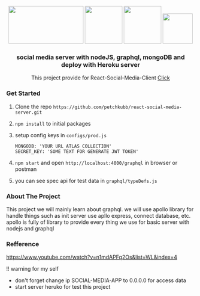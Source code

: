 <p align="center">
   <img src="https://images.g2crowd.com/uploads/product/image/social_landscape/social_landscape_bf0fb4cb7fe948c42f37ded73895638f/salesforce-heroku.png" width="200" height="100" />
<img src="https://images.tutorialedge.net/images/node.png" width="100" height="100" />
 <img src="https://montykamath.files.wordpress.com/2018/02/graphql.png" width="100" height="100" />
  <img src="https://mein-aktienmarkt.de/wp-content/uploads/mongodb-logo-q.png" width="80" height="80" />
  <h3 align="center">social media server with nodeJS, graphql, mongoDB and deploy with Heroku server</h5>
  <div align="center">This project provide for React-Social-Media-Client <a href='https://github.com/petchkubb/react-social-media-client'>Click</a></div>
</p>

### Get Started
 1. Clone the repo `https://github.com/petchkubb/react-social-media-server.git`
 2. `npm install` to initial packages
 3. setup config keys in `configs/prod.js`
 
    ```
    MONGODB: 'YOUR URL ATLAS COLLECTION'
    SECRET_KEY: 'SOME TEXT FOR GENERATE JWT TOKEN'
    ```
4. `npm start` and open `http://localhost:4000/graphql` in browser or postman
5. you can see spec api for test data in `graphql/typeDefs.js` 

### About The Project

This project we will mainly learn about graphql. we will use apollo library for handle things such as init server use apllo express, connect database, etc.
apollo is fully of library to provide every thing we use for basic server with nodejs and graphql

### Refference
  https://www.youtube.com/watch?v=n1mdAPFq2Os&list=WL&index=4



!! warning for my self
   - don't forget change ip SOCIAL-MEDIA-APP to 0.0.0.0 for access data
   - start server heruko for test this project 
